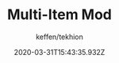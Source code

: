 ---
title: Multi-Item Mod
author:
  - keffen/tekhion
description: >-
  Lets you change item types in-game using the new form added in the page bottom.
  (for example turning the sword into a head item, so you can wear another head item with it without any problem)
date: 2020-03-31T15:43:35.932Z
buttons:
  - name: Install
    href: https://greasyfork.org/scripts/401102-multi-item-mod/code/Multi-Item%20mod.user.js
    type: 0
userscript: true
working: true
---